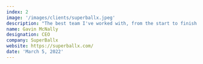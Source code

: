```yaml
---
index: 2
image: '/images/clients/superballx.jpeg'
description: "The best team I've worked with, from the start to finish communication was perfect and the work was outstanding any problems these guys always had a solution and quick turn around. I would highly recommend this team 100%."
name: Gavin McNally
designation: CEO
company: SuperBallx
website: https://superballx.com/
date: 'March 5, 2022'
---
```

